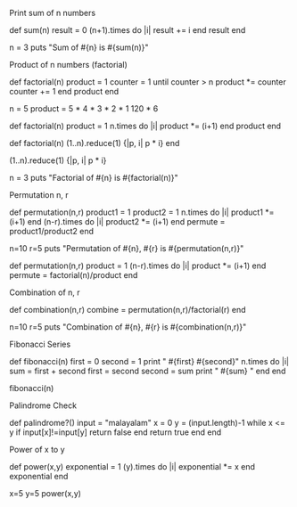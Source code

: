 Print sum of n numbers

def sum(n)
  result = 0
  (n+1).times do |i|
    result += i
  end
  result
end

n = 3
puts "Sum of #{n} is #{sum(n)}"


Product of n numbers (factorial)

def factorial(n)
  product = 1
  counter = 1
  until counter > n
    product *= counter
    counter += 1
  end
  product
end

n = 5
product = 5 * 4 * 3 * 2 * 1
120 * 6

def factorial(n)
  product = 1
  n.times do |i|
    product *= (i+1)
  end
  product
end

def factorial(n)
  (1..n).reduce(1) {|p, i| p * i}
end

(1..n).reduce(1) {|p, i| p * i}

n = 3
puts "Factorial of #{n} is #{factorial(n)}"


Permutation n, r

def permutation(n,r)
  product1 = 1
  product2 = 1
  n.times do |i|
    product1 *= (i+1)
  end
  (n-r).times do |i|
    product2 *= (i+1)
  end
  permute = product1/product2
end

n=10
r=5
puts "Permutation of #{n}, #{r} is #{permutation(n,r)}"


def permutation(n,r)
  product = 1
  (n-r).times do |i|
    product *= (i+1)
  end
  permute = factorial(n)/product
end



Combination of n, r

def combination(n,r)
  combine = permutation(n,r)/factorial(r)
end

n=10
r=5
puts "Combination of #{n}, #{r} is #{combination(n,r)}"


Fibonacci Series

def fibonacci(n)
  first = 0
  second = 1
  print " #{first} #{second}"
  n.times do |i|
    sum = first + second
    first = second
    second = sum
    print " #{sum} "
  end
end

fibonacci(n)


Palindrome Check

def palindrome?()
  input = "malayalam"
  x = 0
  y = (input.length)-1
  while x <= y
    if input[x]!=input[y]
      return false
    end
    return true
  end
end


Power of x to y

def power(x,y)
  exponential = 1
  (y).times do |i|
    exponential *= x
  end
  exponential
end

x=5
y=5
power(x,y)


